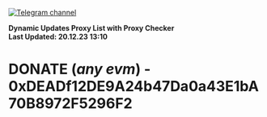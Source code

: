 [![Telegram channel](https://img.shields.io/endpoint?url=https://runkit.io/damiankrawczyk/telegram-badge/branches/master?url=https://t.me/n4z4v0d)](https://t.me/n4z4v0d) 

**Dynamic Updates Proxy List with Proxy Checker**  
**Last Updated: 20.12.23 13:10**

# DONATE (_any evm_) - 0xDEADf12DE9A24b47Da0a43E1bA70B8972F5296F2

